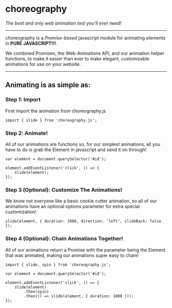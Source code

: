 # choreography

*The best and only web animation tool you'll ever need!*

---

choreography is a *Promise-based* javascript module for animating elements in **PURE JAVASCRIPT!!!**.

We combined Promises, the Web-Animations API, and our animation helper functions, to make it easier than ever to make elegant, customizable animations for use on your website.

---

## Animating is as simple as:

### Step 1: Import

First import the animation from choreography.js

```
import { slide } from 'choreography.js';

```

### Step 2: Animate!

All of our animations are functions so, for our simplest animations, all you have to do is grab the Element in javascript and send it on through!

```
var element = document.querySelector('#id');

element.addEventListener('click', () => {
    slide(element);
});

```

### Step 3 (Optional): Customize The Animations!

We know not everyone like a basic cookie cutter animation, so all of our animations have an optional options parameter for extra special customization!

```
slide(element, { duration: 1000, direction: 'left', slideBack: false });
```

### Step 4 (Optional): Chain Animations Together!

All of our animations return a Promise with the parameter being the Element that was animated, making our animations super easy to chain!

```
import { slide, spin } from 'choreography.js';

var element = document.querySelector('#id');

element.addEventListener('click', () => {
    slide(element)
        .then(spin)
        .then(() => slide(element, { duration: 1000 }));
});
```